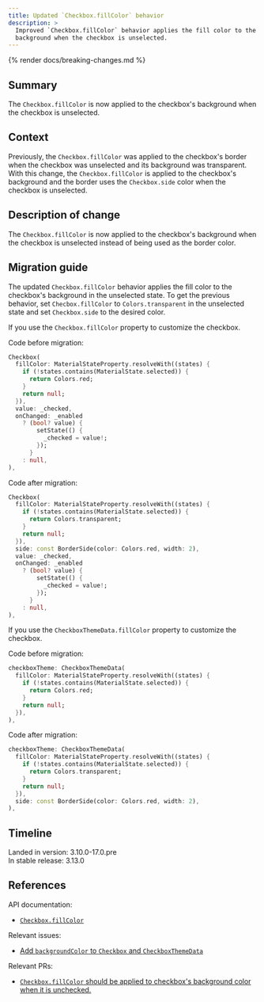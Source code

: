 ```yaml
---
title: Updated `Checkbox.fillColor` behavior
description: >
  Improved `Checkbox.fillColor` behavior applies the fill color to the
  background when the checkbox is unselected.
---
```


{% render docs/breaking-changes.md %}

## Summary

The `Checkbox.fillColor` is now applied to the checkbox's background when
the checkbox is unselected.

## Context

Previously, the `Checkbox.fillColor` was applied to the checkbox's border
when the checkbox was unselected and its background was transparent.
With this change, the `Checkbox.fillColor` is applied to the checkbox's
background and the border uses the `Checkbox.side` color when the checkbox
is unselected.

## Description of change

The `Checkbox.fillColor` is now applied to the checkbox's background when
the checkbox is unselected instead of being used as the border color.

## Migration guide

The updated `Checkbox.fillColor` behavior applies the fill color to the
checkbox's background in the unselected state. To get the previous behavior,
set `Checbox.fillColor` to `Colors.transparent` in the unselected state and
set `Checkbox.side` to the desired color.

If you use the `Checkbox.fillColor` property to customize the checkbox.

Code before migration:

```dart
Checkbox(
  fillColor: MaterialStateProperty.resolveWith((states) {
    if (!states.contains(MaterialState.selected)) {
      return Colors.red;
    }
    return null;
  }),
  value: _checked,
  onChanged: _enabled
    ? (bool? value) {
        setState(() {
          _checked = value!;
        });
      }
    : null,
),
```

Code after migration:

```dart
Checkbox(
  fillColor: MaterialStateProperty.resolveWith((states) {
    if (!states.contains(MaterialState.selected)) {
      return Colors.transparent;
    }
    return null;
  }),
  side: const BorderSide(color: Colors.red, width: 2),
  value: _checked,
  onChanged: _enabled
    ? (bool? value) {
        setState(() {
          _checked = value!;
        });
      }
    : null,
),
```

If you use the `CheckboxThemeData.fillColor` property to customize the checkbox.

Code before migration:

```dart
checkboxTheme: CheckboxThemeData(
  fillColor: MaterialStateProperty.resolveWith((states) {
    if (!states.contains(MaterialState.selected)) {
      return Colors.red;
    }
    return null;
  }),
),
```

Code after migration:

```dart
checkboxTheme: CheckboxThemeData(
  fillColor: MaterialStateProperty.resolveWith((states) {
    if (!states.contains(MaterialState.selected)) {
      return Colors.transparent;
    }
    return null;
  }),
  side: const BorderSide(color: Colors.red, width: 2),
),
```

## Timeline

Landed in version: 3.10.0-17.0.pre<br>
In stable release: 3.13.0

## References

API documentation:

* [`Checkbox.fillColor`][]

Relevant issues:

* [Add `backgroundColor` to `Checkbox` and `CheckboxThemeData`][]

Relevant PRs:

* [`Checkbox.fillColor` should be applied to checkbox's background color when it is unchecked.][]

[`Checkbox.fillColor`]: {{site.api}}/flutter/material/Checkbox/fillColor.html

[Add `backgroundColor` to `Checkbox` and `CheckboxThemeData`]: {{site.repo.flutter}}/issues/123386
[`Checkbox.fillColor` should be applied to checkbox's background color when it is unchecked.]: {{site.repo.flutter}}/pull/125643

